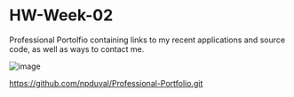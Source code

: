 # HW-Week-02

Professional Portolfio containing links to my recent applications and source code, as well as ways to contact me.

![image](https://user-images.githubusercontent.com/87501948/135763992-d88d8267-95ef-41d0-b6e1-4b78921061d2.png)

https://github.com/npduval/Professional-Portfolio.git

